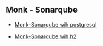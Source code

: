 ## Monk - Sonarqube
 

* [Monk-Sonarqube wih postgresql](https://github.com/kaganmersin/monk-sonarqube/tree/main/sonarqube-postgresql)

* [Monk-Sonarqube wih h2](https://github.com/kaganmersin/monk-sonarqube/tree/main/sonarqube-with-h2)
